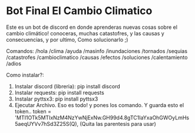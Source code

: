 # Bot Final El Cambio Climatico
Este es un bot de discord en donde aprenderas nuevas cosas sobre el cambio climático! conoceras, muchas catastofres, y  las causas y consecuencias, y por ultimo, Como solucionarlo ;)

Comandos:
/hola
/clima
/ayuda
/masinfo
/inundaciones
/tornados
/sequias
/catastrofes
/cambioclimatico
/causas
/efectos
/soluciones
/calentamiento
/adios

Como instalar?:
1. Instalar discord (libreria): pip install discord
2. Instalar requests: pip install requests
3. Instalar pyttsx3: pip install pyttsx3
4. Ejecutar Archivo.
Eso es todo! y pones los comando.
Y guarda esto el token..
token = 'MTI1OTk5MTIxNzM4NzYwNjExNw.GH99d4.8gTC1IaYxaOhGWOyLmHs5aeqUYVv7hSd3Z25S(Q), (Quita las parentesis para usar)
